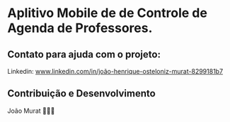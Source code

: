 # Aplitivo Mobile de de Controle de Agenda de Professores.

## Contato para ajuda com o projeto:

  Linkedin: www.linkedin.com/in/joão-henrique-osteloniz-murat-8299181b7

## Contribuição e Desenvolvimento

  João Murat 👨🏼‍🎓
